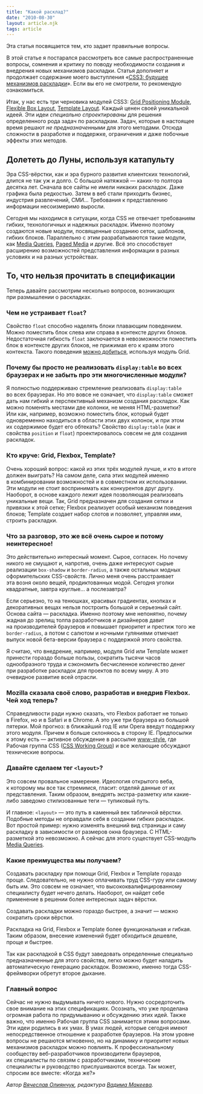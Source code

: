 ```yaml
---
title: "Какой расклад?"
date: "2010-08-30"
layout: article.njk
tags: article
---
```


Эта статья посвящается тем, кто задает правильные вопросы.

В этой статье я постарался рассмотреть все самые распространенные вопросы, сомнения и критику по поводу необходимости создания и внедрения новых механизмов раскладки. Статья дополняет и продолжает содержание моего выступления «[CSS3: будущее механизмов раскладки](/events/wsd-spb-2010/#layout)». Если вы его не смотрели, то рекомендую ознакомиться.

Итак, у нас есть три черновика модулей CSS3: [Grid Positioning Module](http://www.w3.org/TR/css3-grid/), [Flexible Box Layout](http://www.w3.org/TR/css3-flexbox/), [Template Layout](http://www.w3.org/TR/css3-layout/). Каждый ценен своей уникальной идеей. Эти идеи _специально спроектированы_ для решения определенного рода задач по раскладкам. Задач, которые в настоящее время решают _не предназначенными_ для этого методами. Отсюда сложности в разработке и поддержке, ограничения и даже побочные эффекты этих методов.

## Долететь до Луны, используя катапульту

Эра CSS-вёрстки, как и эра бурного развития клиентских технологий, длится не так уж и долго. С большой натяжкой — каких-то полтора десятка лет. Сначала все сайты не имели никаких раскладок. Даже графика была редкостью. Затем в веб стали приходить бизнес, индустрия развлечений, СМИ… Требования к представлению информации несоизмеримо выросли.

Сегодня мы находимся в ситуации, когда CSS не отвечает требованиям гибких, технологичных и надежных раскладок. Именно поэтому создаются новые модули, посвященные созданию сеток, шаблонов, гибких блоков. Параллельно с этим разрабатываются такие модули, как [Media Queries](http://www.w3.org/TR/css3-mediaqueries/), [Paged Media](http://www.w3.org/TR/css3-page/) и другие. Всё это способствует расширению возможностей представления информации в разных условиях и на разных устройствах.

## То, что нельзя прочитать в спецификации

Теперь давайте рассмотрим несколько вопросов, возникающих при размышлении о раскладках.

### Чем не устраивает `float`?

Свойство `float` способно наделять блоки плавающим поведением. Можно поместить блок слева или справа в контексте других блоков. Недостаточная гибкость `float` заключается в невозможности поместить блок в контексте других блоков, не прижимая его к краям этого контекста. Такого поведения [можно добиться](http://www.w3.org/TR/css3-grid/#grid-units), используя модуль Grid.

### Почему бы просто не реализовать `display:table` во всех браузерах и не забыть про эти многочисленные модули?

Я полностью поддерживаю стремление реализовать `display:table` во всех браузерах. Но это вовсе не означает, что `display:table` сможет дать нам гибкий и перспективный механизм создания раскладок. Как можно поменять местами две колонки, не меняя HTML-разметки? Или как, например, возможно поместить блок, который будет одновременно находиться в области этих двух колонок, и при этом их содержимое будет его обтекать? Свойство `display:table` (как и свойства `position` и `float`) проектировалось совсем не для создания раскладок.

### Кто круче: Grid, Flexbox, Template?

Очень хороший вопрос: какой из этих трёх модулей лучше, и кто в итоге должен выиграть? На самом деле, сила этих модулей именно в комбинировании возможностей и в совместном их использовании. Эти модули не стоит воспринимать как конкурентов друг другу. Наоборот, в основе каждого лежит идея позволяющая реализовать уникальные вещи. Так, Grid предназначен для создания сетки и привязки к этой сетке; Flexbox реализует особый механизм поведения блоков; Template создает набор слотов и позволяет, управляя ими, строить раскладки.

### Что за разговор, это же всё очень сырое и потому неинтересное!

Это действительно интересный момент. Сырое, согласен. Но почему никого не смущают и, напротив, очень даже интересуют сырые реализации `box-shadow` и `border-radius`, а также остальных модных оформительских CSS-свойств. Лично меня очень расстраивает эта возня около вещей, продиктованных модой. Сегодня уголки квадратные, завтра круглые… а послезавтра?

Если серьезно, то на тенюшках, красивых градиентах, кнопках и декоративных вещах нельзя построить большой и серьезный сайт. Основа сайта — раскладка. Именно поэтому мне непонятно, почему жадная до зрелищ толпа разработчиков и дизайнеров давит на производителей браузеров и повышает приоритет и престиж того же `border-radius`, а потом с салютом и ночными гуляниями отмечает выпуск новой бета-версии браузера с поддержкой этого свойства.

Я считаю, что внедрение, например, модуля Grid или Template может принести гораздо больше пользы, сократить тысячи часов однообразного труда и сэкономить бесчисленное количество денег при разработке раскладок для проектов по всему миру. А это очевидное развитие всей отрасли.

### Mozilla сказала своё слово, разработав и внедрив Flexbox. Чей ход теперь?

Справедливости ради нужно сказать, что Flexbox работает не только в Firefox, но и в Safari и в Chrome. А это уже три браузера из большой пятерки. Мой прогноз: в ближайший год IE или Opera введут поддержку этого модуля. Причем я больше склоняюсь в сторону IE. Предпосылки к этому есть — активное обсуждение в рассылке [www-style](http://lists.w3.org/Archives/Public/www-style/), где Рабочая группа CSS ([CSS Working Group](http://www.w3.org/Style/CSS/members.php3)) и все желающие обсуждают технические вопросы.

### Давайте сделаем тег `<layout>`?

Это совсем провальное намерение. Идеология открытого веба, к которому мы все так стремимся, гласит: отделяй данные от их представления. Таким образом, внедрять экстра-разметку или какие-либо заведомо стилизованные теги — тупиковый путь.

И главное: `<layout>` — это путь в каменный век табличной вёрстки. Подобные методы не оправдали себя в создании гибких раскладок. Вот простой пример: нужно изменять внешний вид страницы и саму раскладку в зависимости от размеров окна браузера. С HTML-разметкой это невозможно. А сейчас для этого существует CSS-модуль [Media Queries](http://www.w3.org/TR/css3-mediaqueries/).

### Какие преимущества мы получаем?

Создавать раскладку при помощи Grid, Flexbox и Template гораздо проще. Следовательно, не нужно оплачивать труд CSS-гуру или самому быть им. Это совсем не означает, что высококвалифицированному специалисту будет нечего делать. Наоборот, он найдет себе применение в решении более интересных задач вёрстки.

Создавать раскладки можно гораздо быстрее, а значит — можно сократить сроки вёрстки.

Раскладка на Grid, Flexbox и Template более функциональная и гибкая. Таким образом, внесение изменений будет обходиться дешевле, проще и быстрее.

Так как раскладкой в CSS будут заведовать определенные специально предназначенные для этого свойства, легко можно будет наладить автоматическую генерацию раскладок. Возможно, именно тогда CSS-фреймворки обретут второе дыхание.

### Главный вопрос

Сейчас не нужно выдумывать ничего нового. Нужно сосредоточить свое внимание на этих спецификациях. Осознать, что уже проделана огромная работа по придумыванию и обсуждению этих идей. Также важно, что именно Рабочая группа CSS занимается этими вопросами. Эти идеи родились в их умах. В умах людей, которые сегодня имеют непосредственное отношение к разработке браузеров. На этом уровне вопросы не решаются мгновенно, но на динамику и приоритет новых механизмов раскладок можно повлиять. К профессиональному сообществу веб-разработчиков производители браузеров, их специалисты по связям с разработчиками, технические специалисты и руководство прислушиваются всегда. Так может, спросим все вместе: «Когда же?»

_Автор [Вячеслав Олиянчук](http://miripiruni.org), редактура [Вадима Макеева](https://medium.com/@pepelsbey)._
